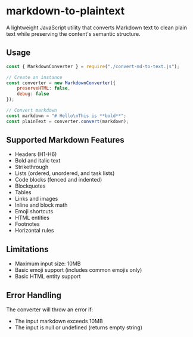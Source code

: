 # markdown-to-plaintext
A lightweight JavaScript utility that converts Markdown text to clean plain text while preserving the content's semantic structure.

## Usage
```js
const { MarkdownConverter } = require("./convert-md-to-text.js");

// Create an instance
const converter = new MarkdownConverter({
    preserveHTML: false,
    debug: false
});

// Convert markdown
const markdown = "# Hello\nThis is **bold**";
const plainText = converter.convert(markdown);
```


## Supported Markdown Features

- Headers (H1-H6)
- Bold and italic text
- Strikethrough
- Lists (ordered, unordered, and task lists)
- Code blocks (fenced and indented)
- Blockquotes
- Tables
- Links and images
- Inline and block math
- Emoji shortcuts
- HTML entities
- Footnotes
- Horizontal rules

## Limitations

- Maximum input size: 10MB
- Basic emoji support (includes common emojis only)
- Basic HTML entity support

## Error Handling

The converter will throw an error if:
- The input markdown exceeds 10MB
- The input is null or undefined (returns empty string)


